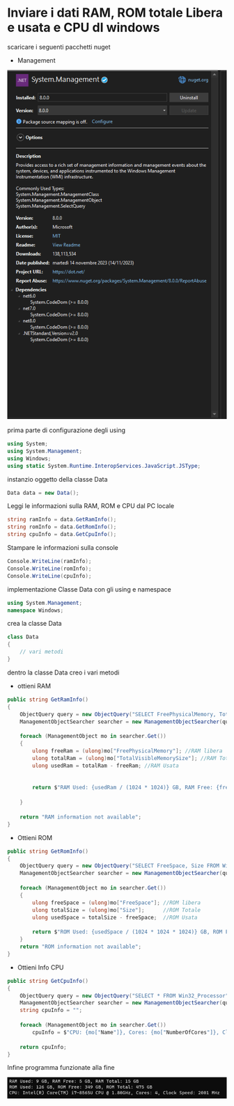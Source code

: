 # Inviare i dati RAM, ROM totale Libera e usata e CPU dI windows

scaricare i seguenti pacchetti nuget

- Management

![scaricamneto Nuget](Scaricamento_nuget.png)

prima parte di configurazione degli using

```C#
using System;
using System.Management;
using Windows;
using static System.Runtime.InteropServices.JavaScript.JSType;
```

instanzio oggetto della classe Data

```C#
Data data = new Data();
```

Leggi le informazioni sulla RAM, ROM e CPU dal PC locale

```C#
string ramInfo = data.GetRamInfo();
string romInfo = data.GetRomInfo();
string cpuInfo = data.GetCpuInfo();
```

Stampare le informazioni sulla console

```c#
Console.WriteLine(ramInfo);
Console.WriteLine(romInfo);
Console.WriteLine(cpuInfo);
```

implementazione Classe Data con gli using e namespace

```C#
using System.Management;
namespace Windows;
```

crea la classe Data

```C#
class Data
{
    // vari metodi
}
```

dentro la classe Data creo i vari metodi

- ottieni RAM

```C#
public string GetRamInfo()
{
    ObjectQuery query = new ObjectQuery("SELECT FreePhysicalMemory, TotalVisibleMemorySize FROM Win32_OperatingSystem");
    ManagementObjectSearcher searcher = new ManagementObjectSearcher(query);

    foreach (ManagementObject mo in searcher.Get())
    {
        ulong freeRam = (ulong)mo["FreePhysicalMemory"]; //RAM libera
        ulong totalRam = (ulong)mo["TotalVisibleMemorySize"]; //RAM Totale
        ulong usedRam = totalRam - freeRam; //RAM Usata


        return $"RAM Used: {usedRam / (1024 * 1024)} GB, RAM Free: {freeRam / (1024 * 1024)} GB, RAM Total: {totalRam / (1024 * 1024)} GB"; //Stampa Info

    }

    return "RAM information not available";
}
```

- Ottieni ROM

```C#
public string GetRomInfo()
{
    ObjectQuery query = new ObjectQuery("SELECT FreeSpace, Size FROM Win32_LogicalDisk WHERE DeviceID = 'C:'");
    ManagementObjectSearcher searcher = new ManagementObjectSearcher(query);

    foreach (ManagementObject mo in searcher.Get())
    {
        ulong freeSpace = (ulong)mo["FreeSpace"]; //ROM libera
        ulong totalSize = (ulong)mo["Size"];      //ROM Totale
        ulong usedSpace = totalSize - freeSpace;  //ROM Usata

        return $"ROM Used: {usedSpace / (1024 * 1024 * 1024)} GB, ROM Free: {freeSpace / (1024 * 1024 * 1024)} GB, ROM Total: {totalSize / (1024 * 1024 * 1024)} GB"; //Stampa Info
    }
    return "ROM information not available";
}
```

- Ottieni Info CPU

```C#
public string GetCpuInfo()
{
    ObjectQuery query = new ObjectQuery("SELECT * FROM Win32_Processor");
    ManagementObjectSearcher searcher = new ManagementObjectSearcher(query);
    string cpuInfo = "";

    foreach (ManagementObject mo in searcher.Get())
        cpuInfo = $"CPU: {mo["Name"]}, Cores: {mo["NumberOfCores"]}, Clock Speed: {mo["MaxClockSpeed"]} MHz"; //ottene info sulla CPU

    return cpuInfo;
}
```

Infine programma funzionate alla fine

![lettura dati PC](Lettura_dati.png)
